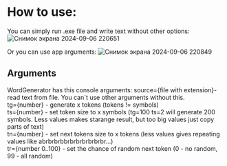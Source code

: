 # How to use:
You can simply run .exe file and write text without other options:
![Снимок экрана 2024-09-06 220651](https://github.com/user-attachments/assets/844333c8-cb03-443e-8380-d99dc514f350)

Or you can use app arguments:
![Снимок экрана 2024-09-06 220849](https://github.com/user-attachments/assets/0dd16585-7236-4819-942c-1530834134c4)

## Arguments 

WordGenerator has this console arguments:
source={file with extension}- read text from file. You can`t use other arguments without this.<br>
tg={number} - generate x tokens (tokens != symbols)<br>
ts={number} - set token size to x symbols (tg=100 ts=2 will generate 200 symbols. Less values makes starange result, but too big values just copy parts of text)<br>
tn={number} - set next tokens size to x tokens (less values gives repeating values like abrbrbrbbrbrbrbrbrbrbr...)<br>
tr={number 0..100} - set the chance of random next token (0 - no random, 99 - all random)<br>
